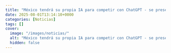 ```yaml
---
title: "México tendrá su propia IA para competir con ChatGPT - se presentará este año para pelear en la 'nueva economía digital'"
date: 2025-08-01T13:14:10+0000
categories: [Noticias]
tags: []
cover:
  image: "/images/noticias/"
  alt: "México tendrá su propia IA para competir con ChatGPT - se presentará este año para pelear en la 'nueva economía digital'"
  hidden: false
---
```



